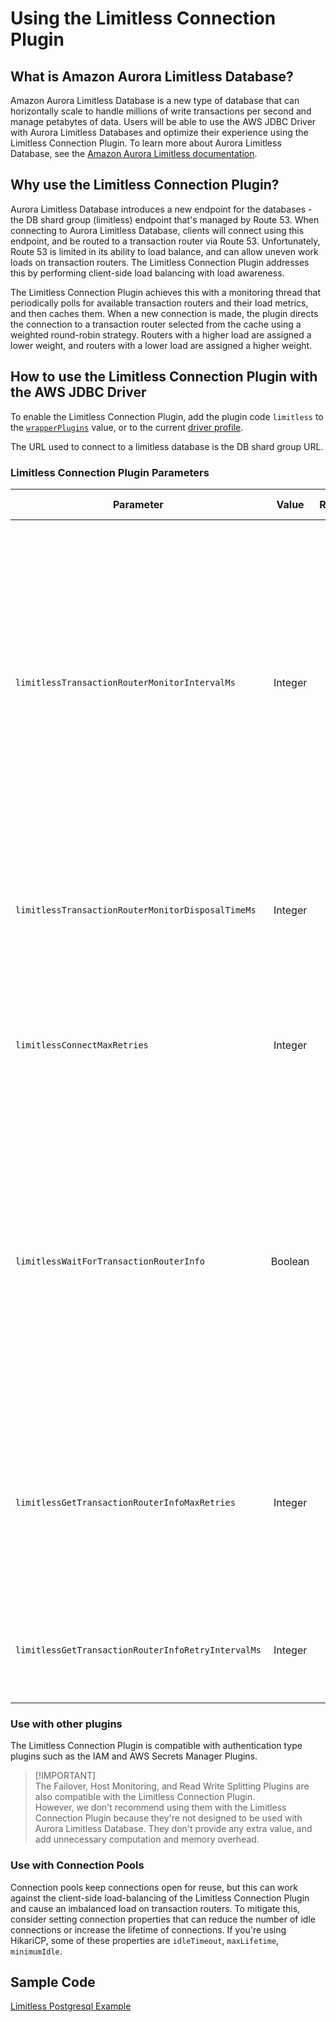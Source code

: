 # Using the Limitless Connection Plugin

## What is Amazon Aurora Limitless Database?

Amazon Aurora Limitless Database is a new type of database that can horizontally scale to handle millions of write transactions per second and manage petabytes of data.
Users will be able to use the AWS JDBC Driver with Aurora Limitless Databases and optimize their experience using the Limitless Connection Plugin. 
To learn more about Aurora Limitless Database, see the [Amazon Aurora Limitless documentation](https://docs.aws.amazon.com/AmazonRDS/latest/AuroraUserGuide/limitless.html).

## Why use the Limitless Connection Plugin?

Aurora Limitless Database introduces a new endpoint for the databases - the DB shard group (limitless) endpoint that's managed by Route 53. 
When connecting to Aurora Limitless Database, clients will connect using this endpoint, and be routed to a transaction router via Route 53.
Unfortunately, Route 53 is limited in its ability to load balance, and can allow uneven work loads on transaction routers.
The Limitless Connection Plugin addresses this by performing client-side load balancing with load awareness. 

The Limitless Connection Plugin achieves this with a monitoring thread that periodically polls for available transaction routers and their load metrics, and then caches them.
When a new connection is made, the plugin directs the connection to a transaction router selected from the cache using a weighted round-robin strategy.
Routers with a higher load are assigned a lower weight, and routers with a lower load are assigned a higher weight.

## How to use the Limitless Connection Plugin with the AWS JDBC Driver
To enable the Limitless Connection Plugin, add the plugin code `limitless` to the [`wrapperPlugins`](../UsingTheJdbcDriver.md#connection-plugin-manager-parameters) value, or to the current [driver profile](../UsingTheJdbcDriver.md#connection-plugin-manager-parameters).

The URL used to connect to a limitless database is the DB shard group URL.

### Limitless Connection Plugin Parameters
| Parameter                                          |  Value  | Required | Description                                                                                                                                                                                                                                                                                                                                                                                                                                                                                                                                                                                                                                                                                                                                                                                                                                                                                                                                                                                     | Default Value | Example Value |
|----------------------------------------------------|:-------:|:--------:|:------------------------------------------------------------------------------------------------------------------------------------------------------------------------------------------------------------------------------------------------------------------------------------------------------------------------------------------------------------------------------------------------------------------------------------------------------------------------------------------------------------------------------------------------------------------------------------------------------------------------------------------------------------------------------------------------------------------------------------------------------------------------------------------------------------------------------------------------------------------------------------------------------------------------------------------------------------------------------------------------|---------------|---------------|
| `limitlessTransactionRouterMonitorIntervalMs`      | Integer |    No    | This property is the interval in milliseconds, that the plugin polls the database for available transaction routers and their load metrics. A lower value will increase the frequency of polling, and a higher value will decrease the frequency of polling. <br><br>Note that there will always be a delay between when the database updates its load metric info and when the Limitless Connection Plugin polls for it. If your Limitless database experiences fluctuating load between transaction routers, you may want to consider lowering `limitlessTransactionRouterMonitorIntervalMs` to reduce this delay and ensure the Limitless Connection Plugin load balancing has fresher info to work with. <br><br>The default value of this property is 7.5 seconds. This is half the interval that the database updates its load metric metadata. This value was chosen as a compromise between having fresher load metric info, but also being conscious of the associated overhead.       | `7500`        | `30000`       |
| `limitlessTransactionRouterMonitorDisposalTimeMs`  | Integer |    No    | This property is the time in milliseconds that a Limitless transaction router monitor can remain unused before it is disposed. This ensures that in periods of long inactivity, the database isn't being needlessly polled and the resources associated with the monitor can be cleaned up. Note that when a new connection is created, a new Limitless transaction router monitor will also be created to resume polling the database.                                                                                                                                                                                                                                                                                                                                                                                                                                                                                                                                                         | `600000`      | `300000`      |
| `limitlessConnectMaxRetries`                       | Integer |    No    | This property is the max number of retries the Limitless Connection Plugin will attempt when failing to connect to the database. During these retries, the plugin will attempt to connect to the least loaded transaction router that is available. If the max number of connection retries is exceeded, then the plugin will throw a `SQLException`. In this scenario, it is likely that the database is in an unhealthy state, and the `SQLException` should be caught and handled by your application.                                                                                                                                                                                                                                                                                                                                                                                                                                                                                       | `5`           | `13`          |
| `limitlessWaitForTransactionRouterInfo`            | Boolean |    No    | In scenarios such as application start-up, the cache of available transaction routers and their load metric info will be empty. If `limitlessWaitForTransactionRouterInfo` is set to `true`, the plugin will wait until the cache is populated before selecting a transaction router and connecting to it. This may be beneficial for applications that create a large number of connections on start-up, since these connections will be load-balanced. <br><br>Alternatively, if this property set to `false` and the cache is empty, the plugin will not wait for the cache to be populated and default to using the DB Shard Group endpoint to connect to until the cache is populated. This will result in connections being routed to a transaction router via Route 53 until the cache is populated. This may be beneficial for applications that prioritize quicker start-up times at the expense of some early connections not being load-balanced by the Limitless Connection Plugin. | `true`        | `false`       |
| `limitlessGetTransactionRouterInfoMaxRetries`      | Integer |    No    | This property is the max number of times the Limitless Connection Plugin will retry fetching available transaction routers and their load metrics. These retries will occur if the fetched transaction router information is null or empty. If this max is reached, a `SQLException` will be thrown. In this scenario, it is likely that the database is in an unhealthy state, and the thrown `SQLException` should be caught and handled by your application. <br><br>If your application prioritizes failing fast, then consider a lower value for this property. However, if your application prioritizes durability, then consider a higher value.                                                                                                                                                                                                                                                                                                                                         | `5`           | `10`          |
| `limitlessGetTransactionRouterInfoRetryIntervalMs` | Integer |    No    | This property is the interval in milliseconds between retries of fetching available transaction routers and their load metrics. <br><br>If your application prioritizes failing fast, then consider a lower value for this property. However, if your application prioritizes durability, then consider a higher value.                                                                                                                                                                                                                                                                                                                                                                                                                                                                                                                                                                                                                                                                         | `300`         | `1000`        |

### Use with other plugins
The Limitless Connection Plugin is compatible with authentication type plugins such as the IAM and AWS Secrets Manager Plugins.

> [!IMPORTANT]\
> The Failover, Host Monitoring, and Read Write Splitting Plugins are also compatible with the Limitless Connection Plugin.  
However, we don't recommend using them with the Limitless Connection Plugin because they're not designed to be used with Aurora Limitless Database. 
They don't provide any extra value, and add unnecessary computation and memory overhead.

### Use with Connection Pools
Connection pools keep connections open for reuse, but this can work against the client-side load-balancing of the Limitless Connection Plugin and cause an imbalanced load on transaction routers.
To mitigate this, consider setting connection properties that can reduce the number of idle connections or increase the lifetime of connections.
If you're using HikariCP, some of these properties are `idleTimeout`, `maxLifetime`, `minimumIdle`.

## Sample Code
[Limitless Postgresql Example](../../../examples/AWSDriverExample/src/main/java/software/amazon/LimitlessPostgresqlExample.java)
